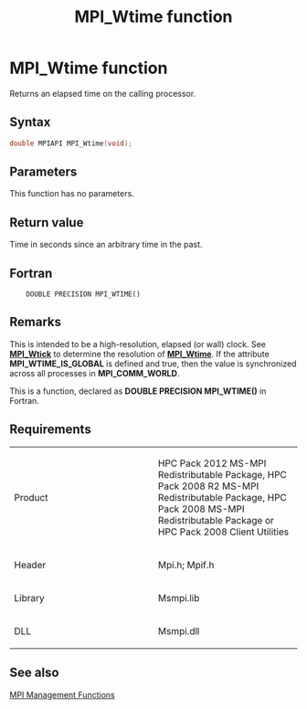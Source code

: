 ﻿---
title: MPI_Wtime function
TOCTitle: MPI_Wtime function
ms:assetid: 089418b3-028b-4e5b-b94b-7aa3ef6891d4
ms:mtpsurl: https://msdn.microsoft.com/en-us/library/Dn520619(v=VS.85)
ms:contentKeyID: 59361090
ms.date: 03/28/2018
mtps_version: v=VS.85
f1_keywords:
- MPI_WTIME
- mpif/MPI_Wtime
- mpi/MPI_WTIME
dev_langs:
- C++
- C
---

# MPI\_Wtime function

Returns an elapsed time on the calling processor.

## Syntax

``` c++
double MPIAPI MPI_Wtime(void);
```

## Parameters

This function has no parameters.

## Return value

Time in seconds since an arbitrary time in the past.

## Fortran

``` FORTRAN
    DOUBLE PRECISION MPI_WTIME()
```

## Remarks

This is intended to be a high-resolution, elapsed (or wall) clock. See [**MPI\_Wtick**](mpi-wtick-function.md) to determine the resolution of [**MPI\_Wtime**](mpi-wtime-function.md). If the attribute **MPI\_WTIME\_IS\_GLOBAL** is defined and true, then the value is synchronized across all processes in **MPI\_COMM\_WORLD**.

This is a function, declared as **DOUBLE PRECISION MPI\_WTIME()** in Fortran.

## Requirements

<table>
<colgroup>
<col style="width: 50%" />
<col style="width: 50%" />
</colgroup>
<tbody>
<tr class="odd">
<td><p>Product</p></td>
<td><p>HPC Pack 2012 MS-MPI Redistributable Package, HPC Pack 2008 R2 MS-MPI Redistributable Package, HPC Pack 2008 MS-MPI Redistributable Package or HPC Pack 2008 Client Utilities</p></td>
</tr>
<tr class="even">
<td><p>Header</p></td>
<td>Mpi.h;
Mpif.h</td>
</tr>
<tr class="odd">
<td><p>Library</p></td>
<td>Msmpi.lib</td>
</tr>
<tr class="even">
<td><p>DLL</p></td>
<td>Msmpi.dll</td>
</tr>
</tbody>
</table>


## See also

[MPI Management Functions](mpi-management-functions.md)

